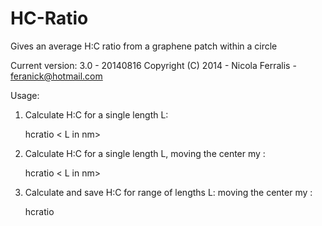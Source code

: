 HC-Ratio 
========

Gives an average H:C ratio from a graphene patch within a circle

Current version: 3.0 - 20140816
Copyright (C) 2014 - Nicola Ferralis - feranick@hotmail.com


Usage: 
 1. Calculate H:C for a single length L:

      hcratio < L in nm> 

 2. Calculate H:C for a single length L,
    moving the center my <shift in nm>: 

      hcratio < L in nm> <shift in nm> 

 3. Calculate and save H:C for range of lengths L:
    moving the center my <shift in nm>:

      hcratio <L initial> <L final> <L step> <shift in nm>
